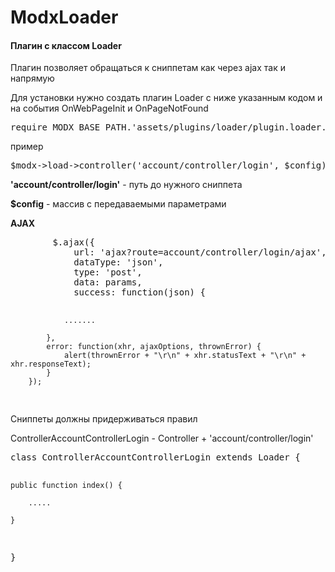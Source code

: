 # ModxLoader

<h4>Плагин с классом Loader</h4>

<p>Плагин позволяет обращаться к сниппетам как через ajax так и напрямую</p>
<p>Для установки нужно создать плагин Loader с ниже указанным кодом и на события OnWebPageInit и OnPageNotFound</p>
<pre>
require MODX_BASE_PATH.'assets/plugins/loader/plugin.loader.php';
</pre>

<p>
пример
</p>
<pre>
$modx->load->controller('account/controller/login', $config);
</pre>
<p>
<b>'account/controller/login'</b> - путь до нужного сниппета
</p>
<p>
<p><b>$config</b> - массив с передаваемыми параметрами
</p>

<p><b>AJAX</b></p>
<pre>
        $.ajax({
            url: 'ajax?route=account/controller/login/ajax',
            dataType: 'json',
            type: 'post',
            data: params,
            success: function(json) {
            
                .......
                
            },
            error: function(xhr, ajaxOptions, thrownError) {
                alert(thrownError + "\r\n" + xhr.statusText + "\r\n" + xhr.responseText);
            }
        });
</pre>

<p>Сниппеты должны придерживаться правил</p>

<p>ControllerAccountControllerLogin - Controller + 'account/controller/login'</p>
<pre>
class ControllerAccountControllerLogin extends Loader {

	public function index() {
	
  		.....
  
	}
  
}
</pre>
